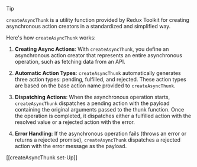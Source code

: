 >[!tip]
>`createAsyncThunk` is a utility function provided by Redux Toolkit for creating asynchronous action creators in a standardized and simplified way.


Here's how `createAsyncThunk` works:

1. **Creating Async Actions**: With `createAsyncThunk`, you define an asynchronous action creator that represents an entire asynchronous operation, such as fetching data from an API.
    
2. **Automatic Action Types**: `createAsyncThunk` automatically generates three action types: pending, fulfilled, and rejected. These action types are based on the base action name provided to `createAsyncThunk`.
    
3. **Dispatching Actions**: When the asynchronous operation starts, `createAsyncThunk` dispatches a pending action with the payload containing the original arguments passed to the thunk function. Once the operation is completed, it dispatches either a fulfilled action with the resolved value or a rejected action with the error.
    
4. **Error Handling**: If the asynchronous operation fails (throws an error or returns a rejected promise), `createAsyncThunk` dispatches a rejected action with the error message as the payload.

[[createAsyncThunk set-Up]]
